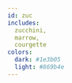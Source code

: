 ```yaml
---
id: zuc
includes:
  zucchini,
  marrow,
  courgette
colors:
  dark: #1e3b05
  light: #869b4e
---
```

